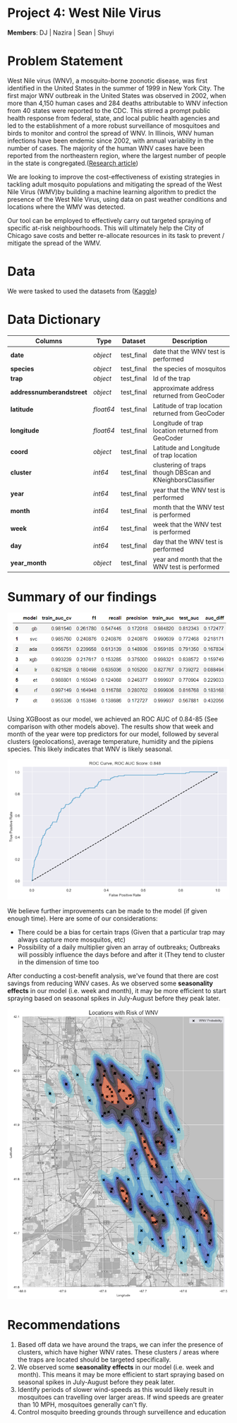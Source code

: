 # Project 4: West Nile Virus
**Members**: DJ  | Nazira  |  Sean  |  Shuyi

# Problem Statement

West Nile virus (WNV), a mosquito-borne zoonotic disease, was first identified in the United States in the summer of 1999 in New York City. The first major WNV outbreak in the United States was observed in 2002, when more than 4,150 human cases and 284 deaths attributable to WNV infection from 40 states were reported to the CDC. This stirred a prompt public health response from federal, state, and local public health agencies and led to the establishment of a more robust surveillance of mosquitoes and birds to monitor and control the spread of WNV. In Illinois, WNV human infections have been endemic since 2002, with annual variability in the number of cases. The majority of the human WNV cases have been reported from the northeastern region, where the largest number of people in the state is congregated.([Research article](https://journals.plos.org/plosone/article?id=10.1371/journal.pone.0227160))

We are looking to improve the cost-effectiveness of existing strategies in tackling adult mosquito populations and mitigating the spread of the West Nile Virus (WMV)by building a machine learning algorithm to predict the presence of the West Nile Virus, using data on past weather conditions and locations where the WMV was detected.

Our tool can be employed to effectively carry out targeted spraying of specific at-risk neighbourhoods. This will ultimately help the City of Chicago save costs and better re-allocate resources in its task to prevent / mitigate the spread of the WMV.

# Data 

We were tasked to used the datasets from ([Kaggle](https://www.kaggle.com/c/predict-west-nile-virus/data))

# Data Dictionary
|Columns|Type|Dataset|Description|
|---|---|---|---|
|**date**|*object*|test_final|date that the WNV test is performed| 
|**species**|*object*|test_final|the species of mosquitos|
|**trap**|*object*|test_final|Id of the trap| 
|**addressnumberandstreet**|*object*|test_final|approximate address returned from GeoCoder|
|**latitude**|*float64*|test_final|Latitude of trap location returned from GeoCoder| 
|**longitude**|*float64*|test_final|Longitude of trap location returned from GeoCoder| 
|**coord**|*object*|test_final|Latitude and Longitude of trap location|
|**cluster**|*int64*|test_final|clustering of traps though DBScan and KNeighborsClassifier |
|**year**|*int64*|test_final|year that the WNV test is performed| 
|**month**|*int64*|test_final|month that the WNV test is performed| 
|**week**|*int64*|test_final|week that the WNV test is performed| 
|**day**|*int64*|test_final|day that the WNV test is performed| 
|**year_month**|*object*|test_final|year and month that the WNV test is performed| 


# Summary of our findings

![model_comparisons.PNG](./images/model_comparisons.PNG "model_comparisons.PNG")

Using XGBoost as our model, we achieved an ROC AUC of 0.84-85 (See comparison with other models above). The results show that week and month of the year were top predictors for our model, followed by several clusters (geolocations), average temperature, humidity and the pipiens species. This likely indicates that WNV is likely seasonal.

![xgboost_roc_auc.PNG](./images/xgboost_roc_auc.PNG "xgboost_roc_auc.PNG")

We believe further improvements can be made to the model (if given enough time). Here are some of our considerations:
* There could be a bias for certain traps (Given that a particular trap may always capture more mosquitos, etc)
* Possibility of a daily multiplier given an array of outbreaks; Outbreaks will possibly influence the days before and after it (They tend to cluster in the dimension of time too

After conducting a cost-benefit analysis, we've found that there are cost savings from reducing WNV cases. As we observed some **seasonality effects** in our model (i.e. week and month), it may be more efficient to start spraying based on seasonal spikes in July-August before they peak later.

![map_predictions.PNG](./images/map_predictions.PNG "map_predictions.PNG")

# Recommendations

1. Based off data we have around the traps, we can infer the presence of clusters, which have higher WNV rates. These clusters / areas where the traps are located should be targeted specifically.
2. We observed some **seasonality effects** in our model (i.e. week and month). This means it may be more efficient to start spraying based on seasonal spikes in July-August before they peak later.
3. Identify periods of slower wind-speeds as this would likely result in mosquitoes can travelling over larger areas. If wind speeds are greater than 10 MPH, mosquitoes generally can't fly.
4. Control mosquito breeding grounds through surveillence and education
